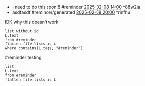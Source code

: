 - I need to do this soon!!!  #reminder [2025-02-08 14:00](https://tasks.google.com/task/6bV5_T-ydFAZFFe8?sa=6) ^88w2ia
- asdfasdf  #reminder/generated [2025-02-08 20:00](https://tasks.google.com/task/q86U814ypH9Dy5YD?sa=6) ^rinfhu


IDK why this doesn't work
```dataview
list without id
L.text
from #reminder
flatten file.lists as L
where contains(L.tags, "#reminder")
```

#reminder  testing


```dataview
list
L.text
from #reminder
flatten file.lists as L
```

